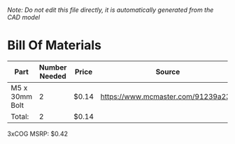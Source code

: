 ###### Note: Do not edit this file directly, it is automatically generated from the CAD model 
# Bill Of Materials 
 |Part|Number Needed|Price|Source| 
 |----|----------|-----|-----|
|M5 x 30mm Bolt|2|$0.14|https://www.mcmaster.com/91239a236|
|Total: |2|$0.14| |

 3xCOG MSRP: $0.42